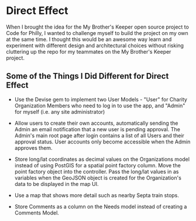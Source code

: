 # Direct Effect

When I brought the idea for the My Brother's Keeper open source project to Code for Philly, I wanted to challenge myself to build the project on my own at the same time.  I thought this would be an awesome way learn and experiment with different design and architectural choices without risking cluttering up the repo for my teammates on the My Brother's Keeper project.

## Some of the Things I Did Different for Direct Effect

* Use the Devise gem to implement two User Models - "User" for Charity Organization Members who need to log in to use the app, and "Admin" for myself (i.e. any site administrator)

* Allow users to create their own accounts, automatically sending the Admin an email notification that a new user is pending approval.  The Admin's main root page after login contains a list of all Users and their approval status.  User accounts only become accessible when the Admin approves them.

* Store long/lat coordinates as decimal values on the Organizations model instead of using PostGIS for a spatial point factory column.  Move the point factory object into the controller.  Pass the long/lat values in as variables when the GeoJSON object is created for the Organization's data to be displayed in the map UI.

* Use a map that shows more detail such as nearby Septa train stops.

* Store Comments as a column on the Needs model instead of creating a Comments Model.
